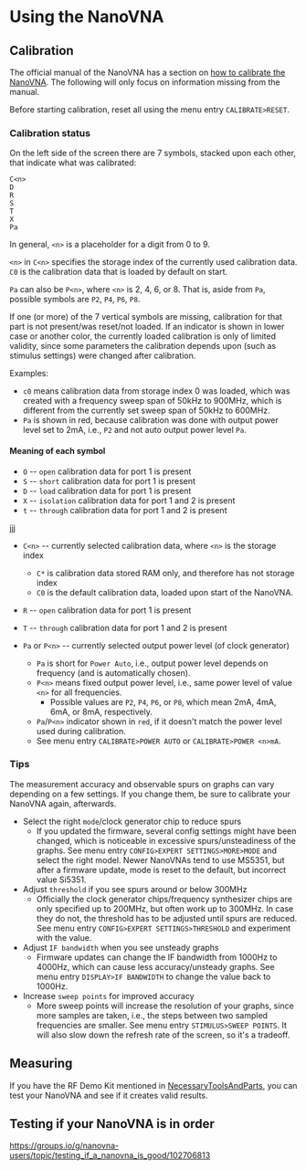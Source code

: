 # Using the NanoVNA

## Calibration

The official manual of the NanoVNA has a section on [how to calibrate the NanoVNA](https://nanovna.com/?page_id=2). The following will only focus on information missing from the manual.

Before starting calibration, reset all using the menu entry `CALIBRATE>RESET`.

### Calibration status

On the left side of the screen there are 7 symbols, stacked upon each other, that indicate what was calibrated:

```
C<n>
D
R
S
T
X
Pa
```

In general, `<n>` is a placeholder for a digit from 0 to 9.

`<n>` in `C<n>` specifies the storage index of the currently used calibration data. `C0` is the calibration data that is loaded by default on start.

`Pa` can also be `P<n>`, where `<n>` is 2, 4, 6, or 8. That is, aside from `Pa`, possible symbols are `P2`, `P4`, `P6`, `P8`.

If one (or more) of the 7 vertical symbols are missing, calibration for that part is not present/was reset/not loaded. If an indicator is shown in lower case or another color, the currently loaded calibration is only of limited validity, since some parameters the calibration depends upon (such as stimulus settings) were changed after calibration.

Examples:
  - `c0` means calibration data from storage index 0 was loaded, which was created with a frequency sweep span of 50kHz to 900MHz, which is different from the currently set sweep span of 50kHz to 600MHz.
  - `Pa` is shown in red, because calibration was done with output power level set to 2mA, i.e., `P2` and not auto output power level `Pa`.

#### Meaning of each symbol

- `O` -- `open` calibration data for port 1 is present
- `S` -- `short` calibration data for port 1 is present
- `D` -- `load` calibration data for port 1 is present
- `X` -- `isolation` calibration data for port 1 and 2 is present
- `t` -- `through` calibration data for port 1 and 2 is present

jjj

- `C<n>` -- currently selected calibration data, where `<n>` is the storage index
  - `C*` is calibration data stored RAM only, and therefore has not storage index
  - `C0` is the default calibration data, loaded upon start of the NanoVNA.

- `R` -- `open` calibration data for port 1 is present

- `T` -- `through` calibration data for port 1 and 2 is present

- `Pa` or `P<n>` -- currently selected output power level (of clock generator)
  - `Pa` is short for `Power Auto`, i.e., output power level depends on frequency (and is automatically chosen).
  - `P<n>` means fixed output power level, i.e., same power level of value `<n>` for all frequencies.
    - Possible values are `P2`, `P4`, `P6`, or `P8`, which mean 2mA, 4mA, 6mA, or 8mA, respectively.
  - `Pa`/`P<n>` indicator shown in `red`, if it doesn't match the power level used during calibration.
  - See menu entry `CALIBRATE>POWER AUTO` or `CALIBRATE>POWER <n>mA`.

### Tips

The measurement accuracy and observable spurs on graphs can vary depending on a few settings. If you change them, be sure to calibrate your NanoVNA again, afterwards.

- Select the right `mode`/clock generator chip to reduce spurs
  - If you updated the firmware, several config settings might have been changed, which is noticeable in excessive spurs/unsteadiness of the graphs. See menu entry `CONFIG>EXPERT SETTINGS>MORE>MODE` and select the right model. Newer NanoVNAs tend to use MS5351, but after a firmware update, mode is reset to the default, but incorrect value Si5351.
- Adjust `threshold` if you see spurs around or below 300MHz
  - Officially the clock generator chips/frequency synthesizer chips are only specified up to 200MHz, but often work up to 300MHz. In case they do not, the threshold has to be adjusted until spurs are reduced. See menu entry `CONFIG>EXPERT SETTINGS>THRESHOLD` and experiment with the value.
- Adjust `IF bandwidth` when you see unsteady graphs
  - Firmware updates can change the IF bandwidth from 1000Hz to 4000Hz, which can cause less accuracy/unsteady graphs. See menu entry `DISPLAY>IF BANDWIDTH` to change the value back to 1000Hz.
- Increase `sweep points` for improved accuracy
  - More sweep points will increase the resolution of your graphs, since more samples are taken, i.e., the steps between two sampled frequencies are smaller. See menu entry `STIMULUS>SWEEP POINTS`. It will also slow down the refresh rate of the screen, so it's a tradeoff.

## Measuring

If you have the RF Demo Kit mentioned in [NecessaryToolsAndParts](NecessaryToolsAndParts.md), you can test your NanoVNA and see if it creates valid results.

## Testing if your NanoVNA is in order

https://groups.io/g/nanovna-users/topic/testing_if_a_nanovna_is_good/102706813
